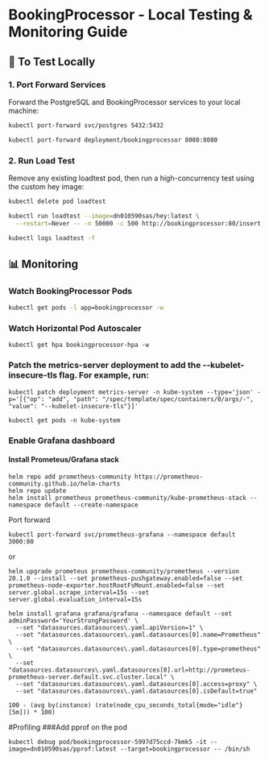 # BookingProcessor - Local Testing & Monitoring Guide

## 🚀 To Test Locally

### 1. Port Forward Services
Forward the PostgreSQL and BookingProcessor services to your local machine:

```bash
kubectl port-forward svc/postgres 5432:5432
```
```bash
kubectl port-forward deployment/bookingprocessor 8080:8080
```
### 2. Run Load Test
Remove any existing loadtest pod, then run a high-concurrency test using the custom hey image:
```bash
kubectl delete pod loadtest
```
```bash
kubectl run loadtest --image=dn010590sas/hey:latest \
  --restart=Never -- -n 50000 -c 500 http://bookingprocessor:80/insert
  ```
```bash
kubectl logs loadtest -f
```
## 📊 Monitoring
### Watch BookingProcessor Pods
```bash
kubectl get pods -l app=bookingprocessor -w
```
### Watch Horizontal Pod Autoscaler
```
kubectl get hpa bookingprocessor-hpa -w
```
### Patch the metrics-server deployment to add the --kubelet-insecure-tls flag. For example, run:
```
kubectl patch deployment metrics-server -n kube-system --type='json' -p='[{"op": "add", "path": "/spec/template/spec/containers/0/args/-", "value": "--kubelet-insecure-tls"}]'

kubectl get pods -n kube-system
```
### Enable Grafana dashboard
#### Install Prometeus/Grafana stack
```
helm repo add prometheus-community https://prometheus-community.github.io/helm-charts
helm repo update
helm install prometheus prometheus-community/kube-prometheus-stack --namespace default --create-namespace
```
Port forward
```
kubectl port-forward svc/prometheus-grafana --namespace default 3000:80
```
or
```
helm upgrade prometeus prometheus-community/prometheus --version 20.1.0 --install --set prometheus-pushgateway.enabled=false --set prometheus-node-exporter.hostRootFsMount.enabled=false --set server.global.scrape_interval=15s --set server.global.evaluation_interval=15s
```
```
helm install grafana grafana/grafana --namespace default --set adminPassword='YourStrongPassword' \
  --set "datasources.datasources\.yaml.apiVersion=1" \
  --set "datasources.datasources\.yaml.datasources[0].name=Prometheus" \
  --set "datasources.datasources\.yaml.datasources[0].type=prometheus" \
  --set "datasources.datasources\.yaml.datasources[0].url=http://prometeus-prometheus-server.default.svc.cluster.local" \
  --set "datasources.datasources\.yaml.datasources[0].access=proxy" \
  --set "datasources.datasources\.yaml.datasources[0].isDefault=true"
```
```
100 - (avg by(instance) (rate(node_cpu_seconds_total{mode="idle"}[5m])) * 100)
```

#Profiling
###Add pprof on the pod
```
kubectl debug pod/bookingprocessor-5997d75ccd-7kmk5 -it --image=dn010590sas/pprof:latest --target=bookingprocessor -- /bin/sh

```



